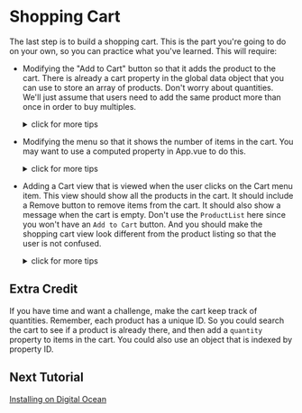 # Shopping Cart

The last step is to build a shopping cart. This is the part you're going to
do on your own, so you can practice what you've learned. This will require:

* Modifying the "Add to Cart" button so that it adds the product to the cart.
There is already a cart property in the global data object that you can use to
store an array of products. Don't worry about quantities. We'll just assume that
users need to add the same product more than once in order to buy multiples.

  <details><summary>click for more tips</summary>
 
  * Since the "Add to Cart" button is in ProductList, you want to work there. 
  * Review previous code we have written if you don't remember how to run a function when a button is clicked.
  * Remember that the cart array is already part of the global data. Look for examples in the code of accessing products to see how to access cart.

</details>







 
* Modifying the menu so that it shows the number of items in the cart. You may
want to use a computed property in App.vue to do this.

  <details><summary>click for more tips</summary>
 
  * Since the menu is in App.vue, you want to work there. 
  * You will need to add a "script" section to this component since it doesn't have one already.
  * The number of items in the cart is currently hard-coded. How would you replace this with a calculation that uses the length of the cart array?
  </details>




  

* Adding a Cart view that is viewed when the user clicks on the Cart menu item.
This view should show all the products in the cart. It should include a Remove
button to remove items from the cart. It should also show a message when the cart
is empty. Don't use the `ProductList` here since you won't have an `Add to Cart`
button. And you should make the shopping cart view look different from the product
listing so that the user is not confused.

  <details><summary>click for more tips</summary>
 
  * Take a look at how the Browse view is configured. There is a menu item in `App.vue`. When this is clicked (router-link), it goes to `router/index.js` to find the matching path for `/browse` and is configured to use the `Browse.vue` component to handle that path. You need to do something similar for a Cart view. 
  * You can copy what is in Browse.vue and then modify it to work for `Cart.vue`.
  * You can likewise copy and then modify a configuration for a view in `router/index.vue` so you can link a path to `Cart.vue`.
  * In your cart view you need a list of items in the cart, similar to `ProductList`. You can create a similar `CartList` component.
  * When removing items from the cart, you can use a button similar to the `Add to Cart` button, but change it so it instead removes items. In JavaScript, you can use the `splice()` method to remove items from an Array.
    </details>

## Extra Credit

If you have time and want a challenge, make the cart keep track of quantities.
Remember, each product has a unique ID. So you could search the cart to see if a product
is already there, and then add a `quantity` property to items in the cart. You could
also use an object that is indexed by property ID.

## Next Tutorial

[Installing on Digital Ocean](/tutorials/8-Installing-on-Digital-Ocean.md)
